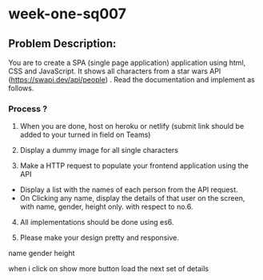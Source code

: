 # week-one-sq007

## Problem Description:

You are to create a SPA (single page application) application using html, CSS and JavaScript. It shows all characters from a star wars API (https://swapi.dev/api/people) . Read the documentation and implement as follows.

### Process ?

1. When you are done, host on heroku or netlify (submit link should be added to your turned in field on Teams)

2. Display a dummy image for all single characters

3. Make a HTTP request to populate your frontend application using the API
 - Display a list with the names of each person from the API request.
 - On Clicking any name, display the details of that user on the screen, with name, gender, height only. with respect to no.6.

4. All implementations should be done using es6.

5. Please make your design pretty and responsive.


name
gender
height

when i click on show more button load the next set of details




